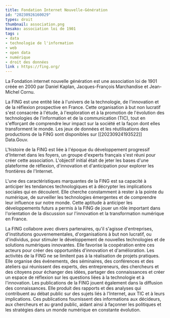 ```yaml
---
title: Fondation Internet Nouvelle-Génération
id: "20230926160029"
types: droit
thumbnail: association.png
kesako: association loi de 1901
tags :
- data
- technologie de l'information
- web
- open data
- numérique
- droit des données
link : https://fing.org/
---
```


La Fondation internet nouvelle génération est une association loi de 1901 créée en 2000 par Daniel Kaplan, Jacques-François Marchandise et Jean-Michel Cornu.

La FING est une entité liée à l'univers de la technologie, de l'innovation et de la réflexion prospective en France. Cette organisation à but non lucratif s'est consacrée à l'étude, à l'exploration et à la promotion de l'évolution des technologies de l'information et de la communication (TIC), tout en s'efforçant de comprendre leur impact sur la société et la façon dont elles transforment le monde. Les jeux de données et les réutilisations des productions de la FING sont disponibles sur [[20230924193522]] Data.Gouv.

L'histoire de la FING est liée à l'époque du développement progressif d'Internet dans les foyers, un groupe d'experts français s'est réuni pour créer cette association. L'objectif initial était de jeter les bases d'une plateforme de réflexion, d'innovation et d'anticipation pour explorer les frontières de l'Internet.

L'une des caractéristiques marquantes de la FING est sa capacité à anticiper les tendances technologiques et à décrypter les implications sociales qui en découlent. Elle cherche constamment à rester à la pointe du numérique, de surveiller les technologies émergentes et de comprendre leur influence sur notre monde. Cette aptitude à anticiper les développements futurs a permis à la FING de jouer un rôle important dans l'orientation de la discussion sur l'innovation et la transformation numérique en France.

La FING collabore avec divers partenaires, qu'il s'agisse d'entreprises, d'institutions gouvernementales, d'organisations à but non lucratif, ou d'individus, pour stimuler le développement de nouvelles technologies et de solutions numériques innovantes. Elle favorise la coopération entre ces acteurs pour créer des opportunités d'innovation et d'amélioration. Les activités de la FING ne se limitent pas à la réalisation de projets pratiques. 
Elle organise des événements, des séminaires, des conférences et des ateliers qui réunissent des experts, des entrepreneurs, des chercheurs et des citoyens pour échanger des idées, partager des connaissances et créer un espace de réflexion sur les questions liées à la technologie et à l'innovation. Les publications de la FING jouent également dans la diffusion des connaissances. Elle produit des rapports et des analyses qui contribuent au débat public sur des sujets liés à l'Internet, aux TIC et à leurs implications. Ces publications fournissent des informations aux décideurs, aux chercheurs et au grand public, aidant ainsi à façonner les politiques et les stratégies dans un monde numérique en constante évolution.
